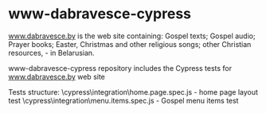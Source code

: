 # www-dabravesce-cypress

www.dabravesce.by is the web site containing:
  Gospel texts;
  Gospel audio;
  Prayer books;
  Easter, Christmas and other religious songs;
  other Christian resources, -
in Belarusian.

www-dabravesce-cypress repository includes the Cypress tests for www.dabravesce.by web site

Tests structure:
  \cypress\integration\home.page.spec.js - home page layout test
  \cypress\integration\menu.items.spec.js - Gospel menu items test
